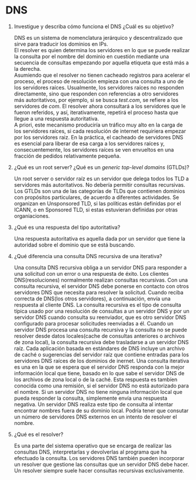 # DNS

1. Investigue y describa cómo funciona el DNS ¿Cuál es su objetivo?

    DNS es un sistema de nomenclatura jerárquico y descentralizado que sirve para traducir los dominios en IPs.  
    El resolver es quien determina los servidores en lo que se puede realizar la consulta por el nombre del dominio en cuestión mediante una secuencia de consultas empezando por aquella etiqueta que está más a la derecha.  
    Asumiendo que el resolver no tienen cacheado registros para acelerar el proceso, el proceso de resolución empieza con una consulta a uno de los servidores raíces. Usualmente, los servidores raíces no responden directamente, sino que responden con referencias a otro servidores más autoritativos, por ejemplo, si se busca *test.com*, se refiere a los servidores de *com*. El resolver ahora consultará a los servidores que le fueron referidos, y así, iterativamente, repetirá el proceso hasta que llegue a una respuesta autoritativa.  
    A priori, este mecanismo produciría un tráfico muy alto en la carga de los servidores raíces, si cada resolución de internet requiriera empezar por los servidores raiz. En la práctica, el cacheado de servidores DNS es esencial para liberar de esa carga a los servidores raíces y, consecuentemente, los servidores raíces se ven envueltos en una fracción de pedidos relativamente pequeña.

2. ¿Qué es un root server? ¿Qué es un *generic top-level domains* (GTLDs)?

    Un root server o servidor raíz es un servidor que delega todos los TLD a servidores más autoritativos. No debería permitir consultas recursivas.  
    Los GTLDs son una de las categorías de TLDs que contienen dominios con propósitos particulares, de acuerdo a diferentes actividades. Se organizan en Unsponsored TLD, si las políticas están definidas por el ICANN, o en Sponsored TLD, si estas estuvieran definidas por otras organiaciones.

3. ¿Qué es una respuesta del tipo autoritativa?

    Una respuesta autoritativa es aquella dada por un servidor que tiene la autoridad sobre el dominio que se está buscando.

4. ¿Qué diferencia una consulta DNS recursiva de una iterativa?

    Una consulta DNS recursiva obliga a un servidor DNS para responder a una solicitud con un error o una respuesta de éxito. Los clientes DNS(resoluciones) normalmente realizan consultas recursivas. Con una consulta recursiva, el servidor DNS debe ponerse en contacto con otros servidores DNS que necesita para resolver la solicitud. Cuando reciba correcta de DNS(los otros servidores), a continuación, envía una respuesta al cliente DNS. La consulta recursiva es el tipo de consulta típica usado por una resolución de consultas a un servidor DNS y por un servidor DNS cuando consulta su reenviador, que es otro servidor DNS configurado para procesar solicitudes reenviadas a él.
    Cuando un servidor DNS procesa una consulta recursiva y la consulta no se puede resolver desde datos locales(cache de consultas anteriores o archivos de zona local), la consulta recursiva debe trasladarse a un servidor DNS raíz. Cada aplicación basada en estándares de DNS incluye un archivo de caché o sugerencias del servidor raíz que contiene entradas para los servidores DNS raíces de los dominios de inernet.
    Una consulta iterativa es una en la que se espera que el servidor DNS responda con la mejor información local que tiene, basado en lo que sabe el servidor DNS de los archivos de zona local o de la caché. Esta respuesta es tambíen conocida como una remisión, si el servidor DNS no está autorizado para el nombre. Si un servidor DNS no tiene ninguna información local que pueda responder la consulta, simplemente envía una respuesta negativa. Un servidor DNS realiza este tipo de consulta al intentar encontrar nombres fuera de su dominio local. Podría tener que consutar un número de servidores DNS externos en un intento de resolver el nombre.

5. ¿Qué es el resolver?

    Es una parte del sistema operativo que se encarga de realizar las consultas DNS, interpretarlas y devolverlas al programa que ha efectuado la consulta. Los servidores DNS también pueden incorporar un resolver que gestione las consultas que un servidor DNS debe hacer. Un resolver siempre suele hacer consultas recursivas exclusivamente.